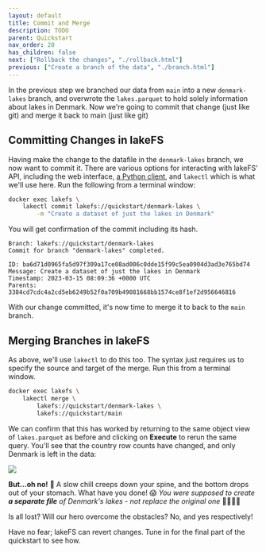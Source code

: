 ```yaml
---
layout: default
title: Commit and Merge
description: TODO
parent: Quickstart
nav_order: 20
has_children: false
next: ["Rollback the changes", "./rollback.html"]
previous: ["Create a branch of the data", "./branch.html"]
---
```


In the previous step we branched our data from `main` into a new `denmark-lakes` branch, and overwrote the `lakes.parquet` to hold solely information about lakes in Denmark. Now we're going to commit that change (just like git) and merge it back to main (just like git)

## Committing Changes in lakeFS

Having make the change to the datafile in the `denmark-lakes` branch, we now want to commit it. There are various options for interacting with lakeFS' API, including the web interface, [a Python client](https://pydocs.lakefs.io/docs/), and `lakectl` which is what we'll use here. Run the following from a terminal window:

```bash
docker exec lakefs \
    lakectl commit lakefs://quickstart/denmark-lakes \
	    -m "Create a dataset of just the lakes in Denmark"
```

You will get confirmation of the commit including its hash.
```
Branch: lakefs://quickstart/denmark-lakes
Commit for branch "denmark-lakes" completed.

ID: ba6d71d0965fa5d97f309a17ce08ad006c0dde15f99c5ea0904d3ad3e765bd74
Message: Create a dataset of just the lakes in Denmark
Timestamp: 2023-03-15 08:09:36 +0000 UTC
Parents: 3384cd7cdc4a2cd5eb6249b52f0a709b49081668bb1574ce8f1ef2d956646816
```

With our change committed, it's now time to merge it to back to the `main` branch. 

## Merging Branches in lakeFS

As above, we'll use `lakectl` to do this too. The syntax just requires us to specify the source and target of the merge. Run this from a terminal window.

```bash
docker exec lakefs \
    lakectl merge \
	    lakefs://quickstart/denmark-lakes \
		lakefs://quickstart/main
```

We can confirm that this has worked by returning to the same object view of `lakes.parquet` as before and clicking on **Execute** to rerun the same query. You'll see that the country row counts have changed, and only Denmark is left in the data: 

![](/assets/quickstart/duckdb-main-03.png)

**But…oh no!** 😬 A slow chill creeps down your spine, and the bottom drops out of your stomach. What have you done! 😱 *You were supposed to create **a separate file** of Denmark's lakes - not replace the original one* 🤦🏻🤦🏻 

Is all lost? Will our hero overcome the obstacles? No, and yes respectively!

Have no fear; lakeFS can revert changes. Tune in for the final part of the quickstart to see how. 